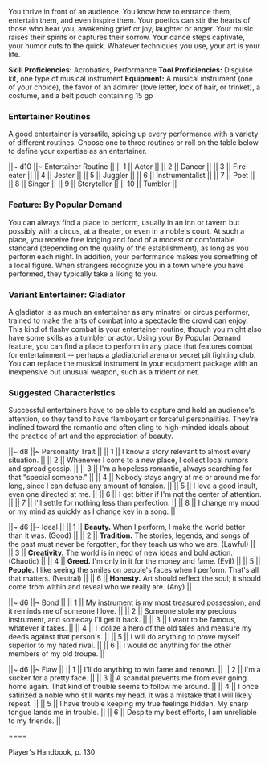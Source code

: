 You thrive in front of an audience. You know how to entrance them, entertain them, and even inspire them. Your poetics can stir the hearts of those who hear you, awakening grief or joy, laughter or anger. Your music raises their spirits or captures their sorrow. Your dance steps captivate, your humor cuts to the quick. Whatever techniques you use, your art is your life.

**Skill Proficiencies:** Acrobatics, Performance
**Tool Proficiencies:** Disguise kit, one type of musical instrument
**Equipment:** A musical instrument (one of your choice), the favor of an admirer (love letter, lock of hair, or trinket), a costume, and a belt pouch containing 15 gp

### Entertainer Routines

A good entertainer is versatile, spicing up every performance with a variety of different routines. Choose one to three routines or roll on the table below to define your expertise as an entertainer.

||~ d10 ||~ Entertainer Routine ||
|| 1 || Actor ||
|| 2 || Dancer ||
|| 3 || Fire-eater ||
|| 4 || Jester ||
|| 5 || Juggler ||
|| 6 || Instrumentalist ||
|| 7 || Poet ||
|| 8 || Singer ||
|| 9 || Storyteller ||
|| 10 || Tumbler ||

### Feature: By Popular Demand

You can always find a place to perform, usually in an inn or tavern but possibly with a circus, at a theater, or even in a noble's court. At such a place, you receive free lodging and food of a modest or comfortable standard (depending on the quality of the establishment), as long as you perform each night. In addition, your performance makes you something of a local figure. When strangers recognize you in a town where you have performed, they typically take a liking to you.

### Variant Entertainer: Gladiator

A gladiator is as much an entertainer as any minstrel or circus performer, trained to make the arts of combat into a spectacle the crowd can enjoy. This kind of flashy combat is your entertainer routine, though you might also have some skills as a tumbler or actor. Using your By Popular Demand feature, you can find a place to perform in any place that features combat for entertainment -- perhaps a gladiatorial arena or secret pit fighting club. You can replace the musical instrument in your equipment package with an inexpensive but unusual weapon, such as a trident or net.

### Suggested Characteristics

Successful entertainers have to be able to capture and hold an audience's attention, so they tend to have flamboyant or forceful personalities. They're inclined toward the romantic and often cling to high-minded ideals about the practice of art and the appreciation of beauty.

||~ d8 ||~ Personality Trait ||
|| 1 || I know a story relevant to almost every situation. ||
|| 2 || Whenever I come to a new place, I collect local rumors and spread gossip. ||
|| 3 || I'm a hopeless romantic, always searching for that "special someone." ||
|| 4 || Nobody stays angry at me or around me for long, since I can defuse any amount of tension. ||
|| 5 || I love a good insult, even one directed at me. ||
|| 6 || I get bitter if I'm not the center of attention. ||
|| 7 || I'll settle for nothing less than perfection. ||
|| 8 || I change my mood or my mind as quickly as I change key in a song. ||

||~ d6 ||~ Ideal ||
|| 1 || **Beauty.** When I perform, I make the world better than it was. (Good) ||
|| 2 || **Tradition.** The stories, legends, and songs of the past must never be forgotten, for they teach us who we are. (Lawful) ||
|| 3 || **Creativity.** The world is in need of new ideas and bold action. (Chaotic) ||
|| 4 || **Greed.** I'm only in it for the money and fame. (Evil) ||
|| 5 || **People.** I like seeing the smiles on people's faces when I perform. That's all that matters. (Neutral) ||
|| 6 || **Honesty.** Art should reflect the soul; it should come from within and reveal who we really are. (Any) ||

||~ d6 ||~ Bond ||
|| 1 || My instrument is my most treasured possession, and it reminds me of someone I love. ||
|| 2 || Someone stole my precious instrument, and someday I'll get it back. ||
|| 3 || I want to be famous, whatever it takes. ||
|| 4 || I idolize a hero of the old tales and measure my deeds against that person's. ||
|| 5 || I will do anything to prove myself superior to my hated rival. ||
|| 6 || I would do anything for the other members of my old troupe. ||

||~ d6 ||~ Flaw ||
|| 1 || I'll do anything to win fame and renown. ||
|| 2 || I'm a sucker for a pretty face. ||
|| 3 || A scandal prevents me from ever going home again. That kind of trouble seems to follow me around. ||
|| 4 || I once satirized a noble who still wants my head. It was a mistake that I will likely repeat. ||
|| 5 || I have trouble keeping my true feelings hidden. My sharp tongue lands me in trouble. ||
|| 6 || Despite my best efforts, I am unreliable to my friends. ||

====

Player's Handbook, p. 130